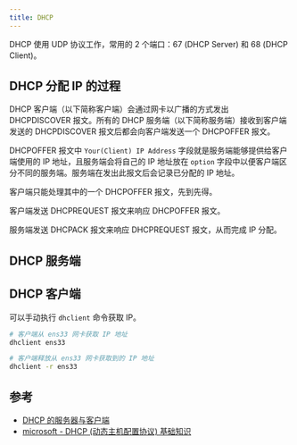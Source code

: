 ```yaml
---
title: DHCP
---
```



DHCP 使用 UDP 协议工作，常用的 2 个端口：67 (DHCP Server) 和 68 (DHCP Client)。

## DHCP 分配 IP 的过程

DHCP 客户端（以下简称客户端）会通过网卡以广播的方式发出 DHCPDISCOVER 报文。所有的 DHCP 服务端（以下简称服务端）接收到客户端发送的 DHCPDISCOVER 报文后都会向客户端发送一个 DHCPOFFER 报文。

DHCPOFFER 报文中 `Your(Client) IP Address` 字段就是服务端能够提供给客户端使用的 IP 地址，且服务端会将自己的 IP 地址放在 `option` 字段中以便客户端区分不同的服务端。服务端在发出此报文后会记录已分配的 IP 地址。

客户端只能处理其中的一个 DHCPOFFER 报文，先到先得。

客户端发送 DHCPREQUEST 报文来响应 DHCPOFFER 报文。

服务端发送 DHCPACK 报文来响应 DHCPREQUEST 报文，从而完成 IP 分配。


## DHCP 服务端

## DHCP 客户端

可以手动执行 `dhclient` 命令获取 IP。

```sh
# 客户端从 ens33 网卡获取 IP 地址
dhclient ens33

# 客户端释放从 ens33 网卡获取到的 IP 地址
dhclient -r ens33
```

## 参考

- [DHCP 的服务器与客户端](https://archive.ph/lf9Rm)
- [microsoft - DHCP (动态主机配置协议) 基础知识](https://archive.ph/tLHdD)
